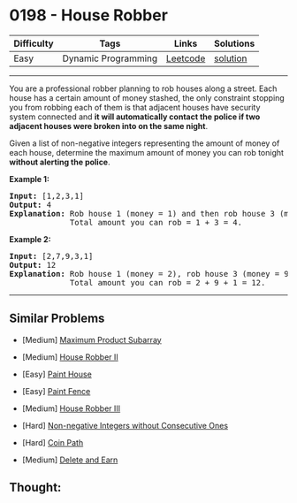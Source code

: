 # 0198 - House Robber

Difficulty  | Tags | Links | Solutions
----------- | ---- | ----- | -----
Easy | Dynamic Programming | [Leetcode](https://leetcode.com/problems/house-robber) | [solution](https://leetcode.com/problems/house-robber/solution/)


-----------

<p>You are a professional robber planning to rob houses along a street. Each house has a certain amount of money stashed, the only constraint stopping you from robbing each of them is that adjacent houses have security system connected and <b>it will automatically contact the police if two adjacent houses were broken into on the same night</b>.</p>

<p>Given a list of non-negative integers representing the amount of money of each house, determine the maximum amount of money you can rob tonight <b>without alerting the police</b>.</p>

<p><strong>Example 1:</strong></p>

<pre>
<strong>Input:</strong> [1,2,3,1]
<strong>Output:</strong> 4
<strong>Explanation:</strong> Rob house 1 (money = 1) and then rob house 3 (money = 3).
&nbsp;            Total amount you can rob = 1 + 3 = 4.</pre>

<p><strong>Example 2:</strong></p>

<pre>
<strong>Input:</strong> [2,7,9,3,1]
<strong>Output:</strong> 12
<strong>Explanation:</strong> Rob house 1 (money = 2), rob house 3 (money = 9) and rob house 5 (money = 1).
&nbsp;            Total amount you can rob = 2 + 9 + 1 = 12.
</pre>


-----------


## Similar Problems

- [Medium] [Maximum Product Subarray](maximum-product-subarray)

- [Medium] [House Robber II](house-robber-ii)

- [Easy] [Paint House](paint-house)

- [Easy] [Paint Fence](paint-fence)

- [Medium] [House Robber III](house-robber-iii)

- [Hard] [Non-negative Integers without Consecutive Ones](non-negative-integers-without-consecutive-ones)

- [Hard] [Coin Path](coin-path)

- [Medium] [Delete and Earn](delete-and-earn)




## Thought:
